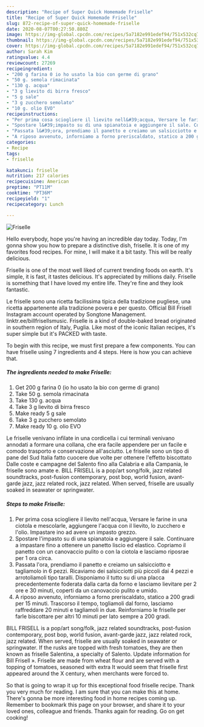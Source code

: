 ```yaml
---
description: "Recipe of Super Quick Homemade Friselle"
title: "Recipe of Super Quick Homemade Friselle"
slug: 872-recipe-of-super-quick-homemade-friselle
date: 2020-08-07T00:27:50.880Z
image: https://img-global.cpcdn.com/recipes/5a7182e991edef94/751x532cq70/friselle-recipe-main-photo.jpg
thumbnail: https://img-global.cpcdn.com/recipes/5a7182e991edef94/751x532cq70/friselle-recipe-main-photo.jpg
cover: https://img-global.cpcdn.com/recipes/5a7182e991edef94/751x532cq70/friselle-recipe-main-photo.jpg
author: Sarah Kim
ratingvalue: 4.4
reviewcount: 27269
recipeingredient:
- "200 g farina 0 io ho usato la bio con germe di grano"
- "50 g. semola rimacinata"
- "130 g. acqua"
- "3 g lievito di birra fresco"
- "5 g sale"
- "3 g zucchero semolato"
- "10 g. olio EVO"
recipeinstructions:
- "Per prima cosa sciogliere il lievito nell&#39;acqua, Versare le farine in una ciotola e mescolarle, aggiungere l&#39;acqua con il lievito, lo zucchero e l&#39;olio. Impastare ino ad avere un impasto grezzo."
- "Spostare l&#39;impasto su di una spianatoia e aggiungere il sale. Continuare a impastare fino a ottenere un panetto liscio ed elastico. Copriamo il panetto con un canovaccio pulito o con la ciotola e lasciamo riposrae per 1 ora circa."
- "Passata l&#39;ora, prendiamo il panetto e creiamo un salsicciotto e tagliamolo in 6 pezzi. Ricaviamo dei salsicciotti più piccoli dai 4 pezzi e arrotoliamoli tipo taralli. Disponiamo il tutto su di una placca precedentemente foderata dalla carta da forno e lasciamo lievitare per 2 ore e 30 minuti, coperti da un canovaccio pulito e umido."
- "A riposo avvenuto, inforniamo a forno preriscaldato, statico a 200 gradi per 15 minuti. Trascorso il tempo, togliamoli dal forno, lasciamo raffreddare 20 minuti e tagliamoli in due. Reinforniamo le friselle per farle biscottare per altri 10 minuti per lato sempre a 200 gradi."
categories:
- Recipe
tags:
- friselle

katakunci: friselle 
nutrition: 217 calories
recipecuisine: American
preptime: "PT11M"
cooktime: "PT36M"
recipeyield: "1"
recipecategory: Lunch

---
```



![Friselle](https://img-global.cpcdn.com/recipes/5a7182e991edef94/751x532cq70/friselle-recipe-main-photo.jpg)

Hello everybody, hope you're having an incredible day today. Today, I'm gonna show you how to prepare a distinctive dish, friselle. It is one of my favorites food recipes. For mine, I will make it a bit tasty. This will be really delicious.

Friselle is one of the most well liked of current trending foods on earth. It's simple, it is fast, it tastes delicious. It's appreciated by millions daily. Friselle is something that I have loved my entire life. They're fine and they look fantastic.

Le friselle sono una ricetta facilissima tipica della tradizione pugliese, una ricetta appartenente alla tradizione povera e per questo. Official Bill Frisell Instagram account operated by Songtone Management. linktr.ee/billfrisellsmusic. Friselle is a kind of double-baked bread originated in southern region of Italy, Puglia. Like most of the iconic Italian recipes, it&#39;s super simple but it&#39;s PACKED with taste.


To begin with this recipe, we must first prepare a few components. You can have friselle using 7 ingredients and 4 steps. Here is how you can achieve that.

<!--inarticleads1-->

##### The ingredients needed to make Friselle:

1. Get 200 g farina 0 (io ho usato la bio con germe di grano)
1. Take 50 g. semola rimacinata
1. Take 130 g. acqua
1. Take 3 g lievito di birra fresco
1. Make ready 5 g sale
1. Take 3 g zucchero semolato
1. Make ready 10 g. olio EVO


Le friselle venivano infilate in una cordicella i cui terminali venivano annodati a formare una collana, che era facile appendere per un facile e comodo trasporto e conservazione all&#39;asciutto. Le friselle sono un tipo di pane del Sud Italia fatto cuocere due volte per ottenere l&#39;effetto biscottato Dalle coste e campagne del Salento fino alla Calabria e alla Campania, le friselle sono amate e. BILL FRISELL is a pop/art song/folk, jazz related soundtracks, post-fusion contemporary, post bop, world fusion, avant-garde jazz, jazz related rock, jazz related. When served, friselle are usually soaked in seawater or springwater. 

<!--inarticleads2-->

##### Steps to make Friselle:

1. Per prima cosa sciogliere il lievito nell&#39;acqua, Versare le farine in una ciotola e mescolarle, aggiungere l&#39;acqua con il lievito, lo zucchero e l&#39;olio. Impastare ino ad avere un impasto grezzo.
1. Spostare l&#39;impasto su di una spianatoia e aggiungere il sale. Continuare a impastare fino a ottenere un panetto liscio ed elastico. Copriamo il panetto con un canovaccio pulito o con la ciotola e lasciamo riposrae per 1 ora circa.
1. Passata l&#39;ora, prendiamo il panetto e creiamo un salsicciotto e tagliamolo in 6 pezzi. Ricaviamo dei salsicciotti più piccoli dai 4 pezzi e arrotoliamoli tipo taralli. Disponiamo il tutto su di una placca precedentemente foderata dalla carta da forno e lasciamo lievitare per 2 ore e 30 minuti, coperti da un canovaccio pulito e umido.
1. A riposo avvenuto, inforniamo a forno preriscaldato, statico a 200 gradi per 15 minuti. Trascorso il tempo, togliamoli dal forno, lasciamo raffreddare 20 minuti e tagliamoli in due. Reinforniamo le friselle per farle biscottare per altri 10 minuti per lato sempre a 200 gradi.


BILL FRISELL is a pop/art song/folk, jazz related soundtracks, post-fusion contemporary, post bop, world fusion, avant-garde jazz, jazz related rock, jazz related. When served, friselle are usually soaked in seawater or springwater. If the rusks are topped with fresh tomatoes, they are then known as friselle Salentina, a specialty of Salento. Update information for Bill Frisell ». Friselle are made from wheat flour and are served with a topping of tomatoes, seasoned with extra It would seem that friselle first appeared around the X century, when merchants were forced to. 

So that is going to wrap it up for this exceptional food friselle recipe. Thank you very much for reading. I am sure that you can make this at home. There's gonna be more interesting food in home recipes coming up. Remember to bookmark this page on your browser, and share it to your loved ones, colleague and friends. Thanks again for reading. Go on get cooking!
